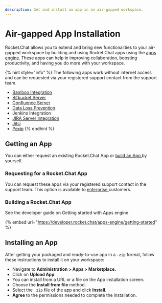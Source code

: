 ```yaml
---
description: Get and install an app in an air-gapped workspace.
---
```


# Air-gapped App Installation

Rocket.Chat allows you to extend and bring new functionalities to your air-gapped workspace by building and using Rocket.Chat apps using the [apps engine](https://developer.rocket.chat/apps-engine/rocket.chat-apps-engine). These apps can help in improving collaboration, boosting productivity, and having you do more with your workspace.

{% hint style="info" %}
The following apps work without internet access and can be requested via your registered support contact from the support team.

* [Bamboo Integration](../../extend-rocket.chat-capabilities/rocket.chat-marketplace/rocket.chat-public-apps-guides/atlassian/bamboo-integration.md)
* [Bitbucket Server](../../extend-rocket.chat-capabilities/rocket.chat-marketplace/rocket.chat-public-apps-guides/atlassian/bitbucket-server-integration.md)
* [Confluence Server](../../extend-rocket.chat-capabilities/rocket.chat-marketplace/rocket.chat-public-apps-guides/atlassian/confluence-server-integration.md)
* [Data Loss Prevention](../../extend-rocket.chat-capabilities/rocket.chat-marketplace/rocket.chat-public-apps-guides/data-loss-prevention-dlp-app.md)
* Jenkins Integration
* [JIRA Server Integration](../../extend-rocket.chat-capabilities/rocket.chat-marketplace/rocket.chat-public-apps-guides/atlassian/jira-server-integration.md)
* [Jitsi](../../use-rocket.chat/rocket.chat-conference-call/conference-call-admin-guide/jitsi-app.md)
* [Pexip](../../use-rocket.chat/rocket.chat-conference-call/conference-call-admin-guide/pexip-app.md)
{% endhint %}

## Getting an App

You can either request an existing Rocket.Chat App or [build an App ](https://developer.rocket.chat/apps-engine/getting-started/creating-an-app)by yourself.

### &#x20;Requesting for a Rocket.Chat App

You can request these apps via your registered support contact in the support team. This option is available to [enterprise ](https://www.rocket.chat/pricing)customers.

### Building a Rocket.Chat App

See the developer guide on Getting started with Apps engine.

{% embed url="https://developer.rocket.chat/apps-engine/getting-started" %}

## Installing an App

After getting your packaged and ready-to-use app in a `.zip` format, follow these instructions to install it on your workspace:

* Navigate to **Administration > Apps > Marketplace.**
* Click on **Upload App**
* You can install from a URL or a file on the App installation screen.
* Choose the **Install from file** method.
* Select the `.zip` file of the app and click **Install.**
* **Agree** to the permissions needed to complete the installation.
